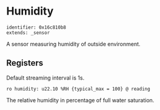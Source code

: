 # Humidity

    identifier: 0x16c810b8
    extends: _sensor

A sensor measuring humidity of outside environment.

## Registers

Default streaming interval is 1s.

    ro humidity: u22.10 %RH {typical_max = 100} @ reading

The relative humidity in percentage of full water saturation.
